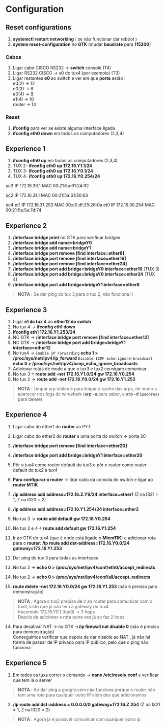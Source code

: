 # Configuration

## Reset configurations

1) **systemctl restart networking** ( se não funcionar dar reboot )
2) **system reset-configuration** no **GTK** (mudar **baudrate** para **115200**)

### Cabos 

1) Ligar cabo CISCO RS232 -> **switch** console (T4)
2) Ligar RS232 CISCO  -> s0 do tux4 (por exemplo) (T3)
3) Ligar restantes **e0** ao switch e ver em que **porta** estão : <br />
 e0(2) -> 12 <br />
 e0(3) -> 6 <br />
 e0(4) -> 8 <br />
 e1(4) -> 10 <br />
 router -> 14

### Reset
1) **ifconfig** para ver se existe alguma interface ligada
2) **ifconfig eth0 down** em todos os computadores (2,3,4)


## Experience 1

1) **ifconfig eth0 up** em todos os computadores (2,3,4)
2)  TUX 2- **ifconfig eth0 up 172.16.Y1.1/24**
3) TUX 3- **ifconfig eth0 up 172.16.Y0.1/24**
4) TUX 4- **ifconfig eth0 up 172.16.Y0.254/24**

pc3 
    IP 172.16.30.1
    MAC 00:21:5a:61:24:92

pc2 
    IP 172.16.31.1
    MAC 00:21:5a:61:30:63

pc4 
    et1
        IP 172.16.31.253
        MAC 00:c0:df:25:26:0a
    et0
        IP 172.16.30.254
        MAC 00:21:5a:5a:7d:74

## Experience 2

1) **/interface bridge print** no GTK para verificar bridges 
2) **/interface bridge add name=bridgeY0**
3) **/interface bridge add name=bridgeY1**
4) **/interface bridge port remove [find interface=ether8]**
5) **/interface bridge port remove [find interface=ether16]**
6) **/interface bridge port remove [find interface=ether24]**
7) **/interface bridge port add bridge=bridgeY0 interface=ether16** (TUX 3)
8) **/interface bridge port add bridge=bridgeY0 interface=ether24** (TUX 4)
9) **/interface bridge port add bridge=bridgeY1 interface=ether8** 

> **NOTA** : Se der ping do tux 3 para o tux 2, não funciona !!

## Experience 3

1) Ligar **e1 do tux 4** ao **ether12 do switch**
2) No tux 4 -> **ifconfig eth1 down**
3) **ifconfig eth1 172.16.Y1.253/24**
4) NO GTK -> **/interface bridge port remove [find interface=ether12]**
5) NO GTK -> **/interface bridge port add bridge=bridgeY1 interface=ether12**
6) No tux4 -> `Enable IP Forwarding` **echo 1 > /proc/sys/net/ipv4/ip_forward**
`Disable ICMP echo-ignore-broadcast` **echo 0 > /proc/sys/net/ipv4/icmp_echo_ignore_broadcasts**
7) Adicionar rotas de modo a que o tux3 e tux2 consigam comunicar <br />
8)  No tux 3-> **route add -net 172.16.Y1.0/24 gw 172.16.Y0.254**
9) No tux 2 -> **route add -net 172.16.Y0.0/24 gw 172.16.Y1.253**

> **NOTA** : Limpar arp tables é para limpar a cache das arps, de modo a aparecer nos logs do wireshark (**arp -a** para saber, e **arp -d `ipaddress`** para delete)

## Experience 4

1) Ligar cabo do ether1 do **router** ao PY.1 
2) Ligar cabo do ether2 do **router** a uma porta do switch -> porta 20
3) **/interface bridge port remove [find interface=ether20]**
4) **/interface bridge port add bridge=bridgeY1 interface=ether20**
5) Pôr o tux4 como router default do tux3 e pôr o router como router default do tux2 e tux4 
6) **Para configurar o router** -> tirar cabo da consola do switch e ligar ao **router MTIK**
7) **/ip address add address=172.16.Z.Y9/24 interface=ether1** (Z na I321 = 1, Z na I320 = 2)
8) **/ip address add address=172.16.Y1.254/24 interface=ether2**
9) No tux 3 -> **route add default gw 172.16.Y0.254**
10) No tux 2 e 4-> **route add default gw 172.16.Y1.254**
11) Ir ao GTK do tux4 (que é onde está ligado o **MicroTIK**) e adicionar rota para o **router**: 
**/ip route add dst-address=172.16.Y0.0/24 gateway=172.16.Y1.253**

11) Dar ping do tux 3 para todas as interfaces

12) No tux 2 -> **echo 0 > /proc/sys/net/ipv4/conf/eth0/accept_redirects**
13) No tux 2 -> **echo 0 > /proc/sys/net/ipv4/conf/all/accept_redirects**

13) **route delete -net 172.16.Y0.0/24 gw 172.16.Y1.253** (não é preciso para demonstração)
> **NOTA** : Agora o tux2 precisa de ir ao router para comunicar com o tux3, visto que já não tem a gateway do tux4 <br />
traceroute 172.16.Y0.1 (tux3) -> 3 hops <br />
Depois de adicionar a rota outra vez já so faz 2 hops

14) Para desativar NAT -> no GTK ->**/ip firewall nat disable 0** (não é preciso para demonstração)
<br />Conseguimos verificar que depois de dar disable ao NAT , já não há forma de passar de IP privado para IP público, pelo que o ping não funciona

## Experience 5

1) Em todos os tuxs correr o comando -> **nano /etc/resolv.conf** e verificar que tem lá o server
> **NOTA** : Ao dar ping a google.com não funciona porque o router não tem uma rota para qualquer outro IP além dos que adicionamos
2) **/ip route add dst-address = 0.0.0.0/0 gateway=172.16.Z.254** (Z na I321 = 1, Z na I320 = 2) <br />
> **NOTA** : Agora já é possível comunicar com qualquer outro ip
